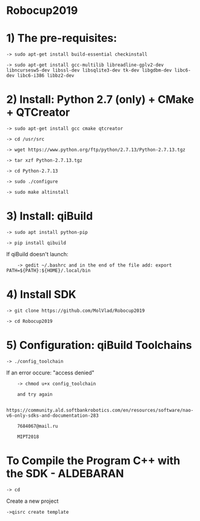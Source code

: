 # Robocup2019

# 1) The pre-requisites:

    -> sudo apt-get install build-essential checkinstall 

    -> sudo apt-get install gcc-multilib libreadline-gplv2-dev libncursesw5-dev libssl-dev libsqlite3-dev tk-dev libgdbm-dev libc6-dev libc6-i386 libbz2-dev 

# 2) Install: Python 2.7 (only) + CMake + QTCreator 

    -> sudo apt-get install gcc cmake qtcreator 

    -> cd /usr/src 

    -> wget https://www.python.org/ftp/python/2.7.13/Python-2.7.13.tgz 

    -> tar xzf Python-2.7.13.tgz 

    -> cd Python-2.7.13 

    -> sudo ./configure 

    -> sudo make altinstall 

# 3) Install: qiBuild 

    -> sudo apt install python-pip

    -> pip install qibuild

  If qiBuild doesn't launch: 

        -> gedit ~/.bashrc and in the end of the file add: export PATH=${PATH}:${HOME}/.local/bin

 # 4) Install SDK

    -> git clone https://github.com/MolVlad/Robocup2019

    -> cd Robocup2019

# 5) Configuration: qiBuild Toolchains

    -> ./config_toolchain

  If an error occure: "access denied"

        -> chmod u+x config_toolchain
        
        and try again
        
        https://community.ald.softbankrobotics.com/en/resources/software/nao-v6-only-sdks-and-documentation-283
        
        7684067@mail.ru
       
        MIPT2018
        
 # To Compile the Program C++ with the SDK - ALDEBARAN

    -> cd 

Create a new project

    ->qisrc create template

